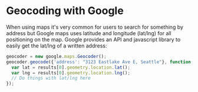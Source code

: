 # Geocoding with Google

When using maps it's very common for users to search for something by address but Google maps uses latitude and longitude (lat/lng) for all positioning on the map. Google provides an API and javascript library to easily get the lat/lng of a written address:

```js
geocoder = new google.maps.Geocoder();
geocoder.geocode({'address': "3123 Eastlake Ave E, Seattle"}, function(results, status) {
  var lat = results[0].geometry.location.lat();
  var lng = results[0].geometry.location.lng();
  // Do things with lat/lng here
});
```
